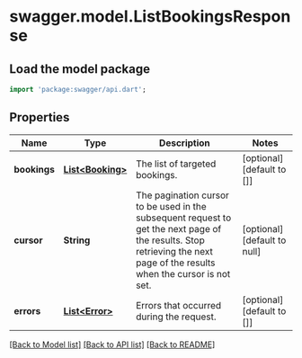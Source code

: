 # swagger.model.ListBookingsResponse

## Load the model package
```dart
import 'package:swagger/api.dart';
```

## Properties
Name | Type | Description | Notes
------------ | ------------- | ------------- | -------------
**bookings** | [**List&lt;Booking&gt;**](Booking.md) | The list of targeted bookings. | [optional] [default to []]
**cursor** | **String** | The pagination cursor to be used in the subsequent request to get the next page of the results. Stop retrieving the next page of the results when the cursor is not set. | [optional] [default to null]
**errors** | [**List&lt;Error&gt;**](Error.md) | Errors that occurred during the request. | [optional] [default to []]

[[Back to Model list]](../README.md#documentation-for-models) [[Back to API list]](../README.md#documentation-for-api-endpoints) [[Back to README]](../README.md)

